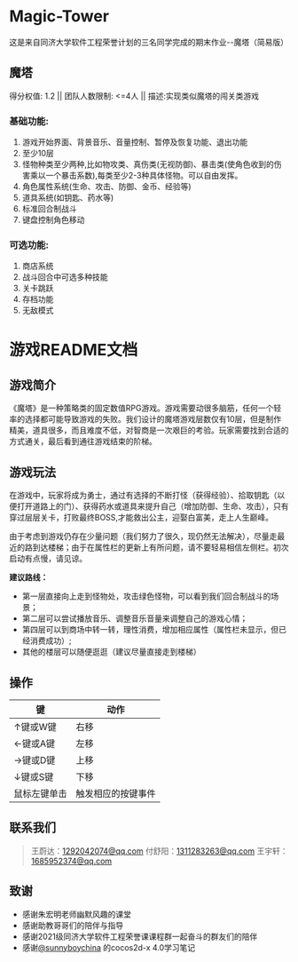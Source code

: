 # Magic-Tower
这是来自同济大学软件工程荣誉计划的三名同学完成的期末作业--魔塔（简易版）
## 魔塔
得分权值: 1.2 || 团队人数限制: <=4人 || 描述:实现类似魔塔的闯关类游戏

### 基础功能:
1. 游戏开始界面、背景音乐、音量控制、暂停及恢复功能、退出功能
2. 至少10层
3. 怪物种类至少两种,比如物攻类、真伤类(无视防御)、暴击类(使角色收到的伤害乘以一个暴击系数),每类至少2-3种具体怪物。可以自由发挥。
4. 角色属性系统(生命、攻击、防御、金币、经验等)
5. 道具系统(如钥匙、药水等)
6. 标准回合制战斗
7. 键盘控制角色移动

### 可选功能:
1. 商店系统
2. 战斗回合中可选多种技能
3. 关卡跳跃
4. 存档功能
5. 无敌模式
# 游戏README文档

##  游戏简介

​        《魔塔》是一种策略类的固定数值RPG游戏。游戏需要动很多脑筋，任何一个轻率的选择都可能导致游戏的失败。我们设计的魔塔游戏层数仅有10层，但是制作精美，道具很多，而且难度不低，对智商是一次艰巨的考验。玩家需要找到合适的方式通关，最后看到通往游戏结束的阶梯。



## 游戏玩法

​        在游戏中，玩家将成为勇士，通过有选择的不断打怪（获得经验）、拾取钥匙（以便打开道路上的门）、获得药水或道具来提升自己（增加防御、生命、攻击），只有穿过层层关卡，打败最终BOSS,才能救出公主，迎娶白富美，走上人生巅峰。

​        由于考虑到游戏仍存在少量问题（我们努力了很久，现仍然无法解决），尽量走最近的路到达楼梯；由于在属性栏的更新上有所问题，请不要轻易相信左侧栏。初次启动有点慢，请见谅。

**建议路线：**

- 第一层直接向上走到怪物处，攻击绿色怪物，可以看到我们回合制战斗的场景；
- 第二层可以尝试播放音乐、调整音乐音量来调整自己的游戏心情；
- 第四层可以到商场中转一转，理性消费，增加相应属性（属性栏未显示，但已经消费成功）;
- 其他的楼层可以随便逛逛（建议尽量直接走到楼梯）



## 操作

| 键           | 动作               |
| ------------ | ------------------ |
| ↑键或W键     | 右移               |
| ←键或A键     | 左移               |
| →键或D键     | 上移               |
| ↓键或S键     | 下移               |
| 鼠标左键单击 | 触发相应的按键事件 |



## 联系我们

> 王蔚达：1292042074@qq.com
> 付舒阳：1311283263@qq.com
> 王宇轩：1685952374@qq.com



## 致谢

- 感谢朱宏明老师幽默风趣的课堂
- 感谢助教哥哥们的陪伴与指导
- 感谢2021级同济大学软件工程荣誉课课程群一起奋斗的群友们的陪伴
- 感谢[@sunnyboychina](https://blog.csdn.net/sunnyboychina) 的cocos2d-x 4.0学习笔记
